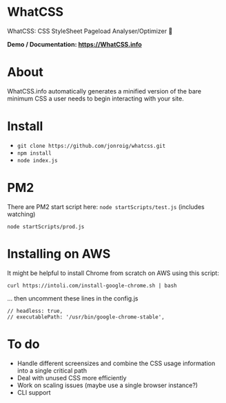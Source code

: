# WhatCSS
WhatCSS: CSS StyleSheet Pageload Analyser/Optimizer 🤷

**Demo / Documentation: https://WhatCSS.info**

# About
WhatCSS.info automatically generates a minified version of the bare minimum CSS a user needs to begin interacting with your site.

# Install
* ```git clone https://github.com/jonroig/whatcss.git```
* ```npm install```
* ```node index.js```

# PM2 
There are PM2 start script here:
```node startScripts/test.js``` (includes watching)

```node startScripts/prod.js```

# Installing on AWS
It might be helpful to install Chrome from scratch on AWS using this script:

```curl https://intoli.com/install-google-chrome.sh | bash```

... then uncomment these lines in the config.js

```
// headless: true,
// executablePath: '/usr/bin/google-chrome-stable',
```

# To do
* Handle different screensizes and combine the CSS usage information into a single critical path
* Deal with unused CSS more efficiently
* Work on scaling issues (maybe use a single browser instance?)
* CLI support
